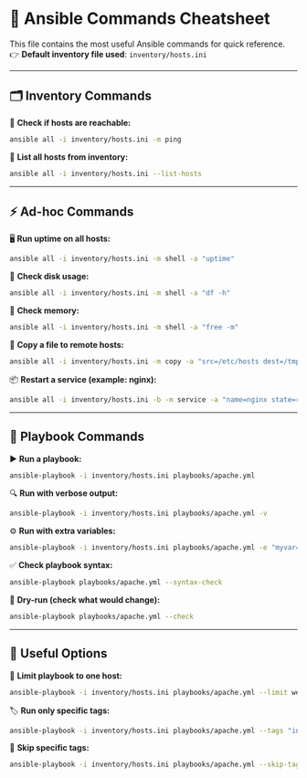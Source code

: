 # 🚀 Ansible Commands Cheatsheet

This file contains the most useful Ansible commands for quick reference.  
👉 **Default inventory file used**: `inventory/hosts.ini`

---

## 🗂️ Inventory Commands

🔹 **Check if hosts are reachable:**
```bash
ansible all -i inventory/hosts.ini -m ping
```

🔹 **List all hosts from inventory:**
```bash
ansible all -i inventory/hosts.ini --list-hosts
```

---

## ⚡ Ad-hoc Commands

🖥️ **Run uptime on all hosts:**
```bash
ansible all -i inventory/hosts.ini -m shell -a "uptime"
```

💾 **Check disk usage:**
```bash
ansible all -i inventory/hosts.ini -m shell -a "df -h"
```

🧠 **Check memory:**
```bash
ansible all -i inventory/hosts.ini -m shell -a "free -m"
```

📂 **Copy a file to remote hosts:**
```bash
ansible all -i inventory/hosts.ini -m copy -a "src=/etc/hosts dest=/tmp/hosts"
```

📦 **Restart a service (example: nginx):**
```bash
ansible all -i inventory/hosts.ini -b -m service -a "name=nginx state=restarted"
```

---

## 📜 Playbook Commands

▶️ **Run a playbook:**
```bash
ansible-playbook -i inventory/hosts.ini playbooks/apache.yml
```

🔍 **Run with verbose output:**
```bash
ansible-playbook -i inventory/hosts.ini playbooks/apache.yml -v
```

⚙️ **Run with extra variables:**
```bash
ansible-playbook -i inventory/hosts.ini playbooks/apache.yml -e "myvar=value"
```

✅ **Check playbook syntax:**
```bash
ansible-playbook playbooks/apache.yml --syntax-check
```

🧪 **Dry-run (check what would change):**
```bash
ansible-playbook playbooks/apache.yml --check
```

---

## 🎯 Useful Options

🎯 **Limit playbook to one host:**
```bash
ansible-playbook -i inventory/hosts.ini playbooks/apache.yml --limit web1
```

🏷️ **Run only specific tags:**
```bash
ansible-playbook -i inventory/hosts.ini playbooks/apache.yml --tags "install"
```

🚫 **Skip specific tags:**
```bash
ansible-playbook -i inventory/hosts.ini playbooks/apache.yml --skip-tags "config"
```

